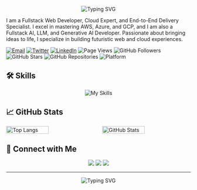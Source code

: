 <p align="center">
  <img src="https://readme-typing-svg.herokuapp.com?font=Fira+Code&size=28&duration=3000&color=141e44&center=true&vCenter=true&width=900&height=120&lines=Hi+there+%F0%9F%91%8B%2C+I'm+Mirza!;Fullstack+Web+Developer+%7C+Cloud+Expert;Mastering+AWS%2C+Azure%2C+GCP;End-to-End+Delivery+Specialist;Building+Futuristic+Web+and+Cloud+Experiences" alt="Typing SVG">
</p>

I am a Fullstack Web Developer, Cloud Expert, and End-to-End Delivery Specialist. I excel in mastering AWS, Azure, and GCP, and I am also a Fullstack AI, LLM, and Generative AI Developer. Passionate about bringing ideas to life, I specialize in building futuristic web and cloud experiences.


[![Email](https://img.shields.io/badge/Email-Contact-red)](mailto:support@mirzaiqbal.com)
[![Twitter](https://img.shields.io/badge/Twitter-Follow-blue)](https://twitter.com/mirzajhanzaib)
[![LinkedIn](https://img.shields.io/badge/LinkedIn-Connect-blue)](https://www.linkedin.com/in/mirzajhanzaib/)
![Page Views](https://komarev.com/ghpvc/?username=mjmirza&label=Profile%20views&color=fabc05&style=flat)
![GitHub Followers](https://img.shields.io/github/followers/mjmirza?label=Followers&style=social)
![GitHub Stars](https://img.shields.io/github/stars/mjmirza?label=Stars&style=social)
![GitHub Repositories](https://img.shields.io/badge/dynamic/json?label=Public%20Repos&query=%24.public_repos&url=https%3A%2F%2Fapi.github.com%2Fusers%2Fmjmirza)
![Platform](https://img.shields.io/badge/platform-GitHub-blue)


## 🛠️ Skills

<div align="center">
  <img src="https://skillicons.dev/icons?i=js,html,css,react,nodejs,python,git,github,docker,kubernetes,jenkins,aws,azure,gcp,tensorflow,pytorch,flask,fastapi,express,graphql,typescript,java,cpp,go,rust,redis,mysql,postgresql,mongodb,nextjs,nuxtjs,vercel,linux,vscode,figma,ai,terraform,ansible,selenium,netlify,tailwind,bootstrap,sass,webpack,vue,dynamodb,firebase,flask,flutter,gitlab,md,nginx,openshift,openstack,ps,postman,redis, redhat,regex,supabase,scala,tensorflow,ts,ubuntu,vercel,vim,vitest,worpress,xd,django&theme=dark" alt="My Skills">
</div>


## 📈 GitHub Stats

<div style="display: flex; justify-content: space-between;">
  <img src="https://github-readme-stats.vercel.app/api/top-langs/?username=mjmirza&layout=compact&bg_color=00000000&title_color=141e44&text_color=141e44&icon_color=141e44&border_color=fabc05" alt="Top Langs" width="48%">
  <img src="https://github-readme-stats.vercel.app/api?username=mjmirza&show_icons=true&bg_color=00000000&title_color=141e44&text_color=141e44&icon_color=141e44&border_color=fabc05" alt="GitHub Stats" width="48%">
</div>



## 🔗 Connect with Me

<p align="center">
  <a href="https://www.linkedin.com/in/mirzajhanzaib/"><img src="https://img.shields.io/badge/LinkedIn-blue?style=for-the-badge&logo=linkedin&logoColor=white"></a>
  <a href="https://twitter.com/mirzajhanzaib"><img src="https://img.shields.io/badge/Twitter-141e44?style=for-the-badge&logo=twitter&logoColor=fabc05"></a>
  <a href="mailto:support@mirzaiqbal.com"><img src="https://img.shields.io/badge/Email-fabc05?style=for-the-badge&logo=gmail&logoColor=141e44"></a>
</p>

---

<p align="center">
  <img src="https://readme-typing-svg.herokuapp.com?font=Fira+Code&size=20&duration=2500&color=141e44&center=true&vCenter=true&width=500&height=50&lines=Thanks+for+stopping+by!+😊;Feel+free+to+explore+my+projects+💻;Let's+connect+and+collaborate!+🚀" alt="Typing SVG">
</p>



<!--
**mjmirza/mjmirza** is a ✨ _special_ ✨ repository because its `README.md` (this file) appears on your GitHub profile.

Here are some ideas to get you started:

- 🔭 I’m currently working on ...
- 🌱 I’m currently learning ...
- 👯 I’m looking to collaborate on ...
- 🤔 I’m looking for help with ...
- 💬 Ask me about ...
- 📫 How to reach me: ...
- 😄 Pronouns: ...
- ⚡ Fun fact: ...

## 🚀 Latest Projects

- [**Project A**](https://github.com/mjmirza/project-a) - AI-powered web app transforming industries.
- [**Project B**](https://github.com/mjmirza/project-b) - Scalable cloud solution for modern businesses.

-->
